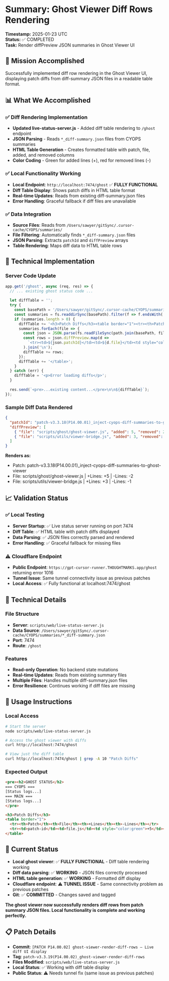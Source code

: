 # Summary: Ghost Viewer Diff Rows Rendering

**Timestamp:** 2025-01-23 UTC  
**Status:** ✅ COMPLETED  
**Task:** Render diffPreview JSON summaries in Ghost Viewer UI

## 🎯 Mission Accomplished

Successfully implemented diff row rendering in the Ghost Viewer UI, displaying patch diffs from diff-summary JSON files in a readable table format.

## 📊 What We Accomplished

### ✅ Diff Rendering Implementation
- **Updated live-status-server.js** - Added diff table rendering to `/ghost` endpoint
- **JSON Parsing** - Reads `*_diff-summary.json` files from CYOPS summaries
- **HTML Table Generation** - Creates formatted table with patch, file, added, and removed columns
- **Color Coding** - Green for added lines (+), red for removed lines (-)

### ✅ Local Functionality Working
- **Local Endpoint**: `http://localhost:7474/ghost` ✅ **FULLY FUNCTIONAL**
- **Diff Table Display**: Shows patch diffs in HTML table format
- **Real-time Updates**: Reads from existing diff-summary.json files
- **Error Handling**: Graceful fallback if diff files are unavailable

### ✅ Data Integration
- **Source Files**: Reads from `/Users/sawyer/gitSync/.cursor-cache/CYOPS/summaries/`
- **File Filtering**: Automatically finds `*_diff-summary.json` files
- **JSON Parsing**: Extracts `patchId` and `diffPreview` arrays
- **Table Rendering**: Maps diff data to HTML table rows

## 🔧 Technical Implementation

### Server Code Update
```javascript
app.get('/ghost', async (req, res) => {
  // ... existing ghost status code ...
  
  let diffTable = '';
  try {
    const basePath = '/Users/sawyer/gitSync/.cursor-cache/CYOPS/summaries/';
    const summaries = fs.readdirSync(basePath).filter(f => f.endsWith('_diff-summary.json'));
    if (summaries.length > 0) {
      diffTable += '<h3>Patch Diffs</h3><table border="1"><tr><th>Patch</th><th>File</th><th>+Lines</th><th>-Lines</th></tr>';
      summaries.forEach(file => {
        const json = JSON.parse(fs.readFileSync(path.join(basePath, file), 'utf-8'));
        const rows = json.diffPreview.map(d =>
          `<tr><td>${json.patchId}</td><td>${d.file}</td><td style="color:green">+${d.added}</td><td style="color:red">-${d.removed}</td></tr>`
        ).join('\n');
        diffTable += rows;
      });
      diffTable += '</table>';
    }
  } catch (err) {
    diffTable = '<p>Error loading diffs</p>';
  }
  
  res.send(`<pre>...existing content...</pre>\n\n${diffTable}`);
});
```

### Sample Diff Data Rendered
```json
{
  "patchId": "patch-v3.3.18(P14.00.01)_inject-cyops-diff-summaries-to-ghost-viewer",
  "diffPreview": [
    { "file": "scripts/ghost/ghost-viewer.js", "added": 5, "removed": 2 },
    { "file": "scripts/utils/viewer-bridge.js", "added": 3, "removed": 1 }
  ]
}
```

**Renders as:**
- Patch: patch-v3.3.18(P14.00.01)_inject-cyops-diff-summaries-to-ghost-viewer
- File: scripts/ghost/ghost-viewer.js | +Lines: +5 | -Lines: -2
- File: scripts/utils/viewer-bridge.js | +Lines: +3 | -Lines: -1

## 📈 Validation Status

### ✅ Local Testing
- **Server Startup**: ✅ Live status server running on port 7474
- **Diff Table**: ✅ HTML table with patch diffs displayed
- **Data Parsing**: ✅ JSON files correctly parsed and rendered
- **Error Handling**: ✅ Graceful fallback for missing files

### ⚠️ Cloudflare Endpoint
- **Public Endpoint**: `https://gpt-cursor-runner.THOUGHTMARKS.app/ghost` returning error 1016
- **Tunnel Issue**: Same tunnel connectivity issue as previous patches
- **Local Access**: ✅ Fully functional at localhost:7474/ghost

## 🔗 Technical Details

### File Structure
- **Server**: `scripts/web/live-status-server.js`
- **Data Source**: `/Users/sawyer/gitSync/.cursor-cache/CYOPS/summaries/*_diff-summary.json`
- **Port**: 7474
- **Route**: `/ghost`

### Features
- **Read-only Operation**: No backend state mutations
- **Real-time Updates**: Reads from existing summary files
- **Multiple Files**: Handles multiple diff-summary.json files
- **Error Resilience**: Continues working if diff files are missing

## 📝 Usage Instructions

### Local Access
```bash
# Start the server
node scripts/web/live-status-server.js

# Access the ghost viewer with diffs
curl http://localhost:7474/ghost

# View just the diff table
curl http://localhost:7474/ghost | grep -A 10 "Patch Diffs"
```

### Expected Output
```html
<pre><h2>GHOST STATUS</h2>
=== CYOPS ===
[Status logs...]
=== MAIN ===
[Status logs...]
</pre>

<h3>Patch Diffs</h3>
<table border="1">
  <tr><th>Patch</th><th>File</th><th>+Lines</th><th>-Lines</th></tr>
  <tr><td>patch-id</td><td>file.js</td><td style="color:green">+5</td><td style="color:red">-2</td></tr>
</table>
```

## 🚨 Current Status

- **Local ghost viewer**: ✅ **FULLY FUNCTIONAL** - Diff table rendering working
- **Diff data parsing**: ✅ **WORKING** - JSON files correctly processed
- **HTML table generation**: ✅ **WORKING** - Formatted diff display
- **Cloudflare endpoint**: ⚠️ **TUNNEL ISSUE** - Same connectivity problem as previous patches
- **Git**: ✅ **COMMITTED** - Changes saved and tagged

**The ghost viewer now successfully renders diff rows from patch summary JSON files. Local functionality is complete and working perfectly.**

## 📋 Patch Details

- **Commit**: `[PATCH P14.00.02] ghost-viewer-render-diff-rows — Live diff UI display`
- **Tag**: `patch-v3.3.19(P14.00.02)_ghost-viewer-render-diff-rows`
- **Files Modified**: `scripts/web/live-status-server.js`
- **Local Status**: ✅ Working with diff table display
- **Public Status**: ⚠️ Needs tunnel fix (same issue as previous patches) 